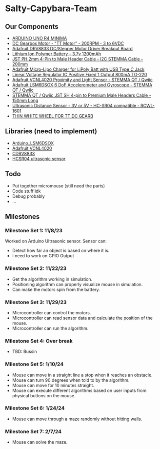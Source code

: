 # Salty-Capybara-Team  

## Our Components  

* [ARDUINO UNO R4 MINIMA](https://www.digikey.com/en/products/detail/arduino/ABX00080/20371542)
* [DC Gearbox Motor - "TT Motor" - 200RPM - 3 to 6VDC](https://www.digikey.com/en/products/detail/adafruit-industries-llc/3777/8687221)
* [Adafruit DRV8833 DC/Stepper Motor Driver Breakout Board](https://www.adafruit.com/product/3297)
* [Lithium Ion Polymer Battery - 3.7v 1200mAh](https://www.adafruit.com/product/258?gad_source=1&gclid=Cj0KCQjwy4KqBhD0ARIsAEbCt6jXzDKFZ9s2u1SWslHxj_pmHKfOvDnqfYjc1EqkqUuEZbM6-pj9eD4aAlzkEALw_wcB)
* [JST PH 2mm 4-Pin to Male Header Cable - I2C STEMMA Cable - 200mm](https://www.adafruit.com/product/3955)
* [Adafruit Micro-Lipo Charger for LiPoly Batt with USB Type C Jack](https://www.adafruit.com/product/4410)
* [Linear Voltage Regulator IC Positive Fixed 1 Output 800mA TO-220](https://www.digikey.com/en/products/detail/stmicroelectronics/LD1117V33/586012?utm_adgroup=&utm_source=google&utm_medium=cpc&utm_campaign=PMax%20Shopping_Product_Medium%20ROAS%20Categories&utm_term=&utm_content=&utm_id=go_cmp-20223376311_adg-_ad-__dev-c_ext-_prd-586012_sig-Cj0KCQjwy4KqBhD0ARIsAEbCt6ibgO35ZWxodiH8e7t-dVcD3Mk_iP7YyMoJ_GBVjmCk-Ivfm1AZD1EaAr--EALw_wcB&gad_source=1&gclid=Cj0KCQjwy4KqBhD0ARIsAEbCt6ibgO35ZWxodiH8e7t-dVcD3Mk_iP7YyMoJ_GBVjmCk-Ivfm1AZD1EaAr--EALw_wcB)
* [Adafruit VCNL4020 Proximity and Light Sensor - STEMMA QT / Qwiic](https://www.adafruit.com/product/5810)
* [Adafruit LSM6DSOX 6 DoF Accelerometer and Gyroscope - STEMMA QT / Qwiic](https://www.adafruit.com/product/4438)
* [STEMMA QT / Qwiic JST SH 4-pin to Premium Male Headers Cable - 150mm Long](https://www.adafruit.com/product/4209)
* [Ultrasonic Distance Sensor - 3V or 5V - HC-SR04 compatible - RCWL-1601](https://www.adafruit.com/product/4007)
* [THIN WHITE WHEEL FOR TT DC GEARB](https://www.digikey.com/short/85b98tj9)  

## Libraries (need to implement)

* [Arduino_LSM6DSOX](https://www.arduino.cc/reference/en/libraries/arduino_lsm6dsox/)
* [Adafruit VCNL4020](https://www.arduino.cc/reference/en/libraries/adafruit-vcnl4020-library/)
* [CDRV8833](https://www.arduino.cc/reference/en/libraries/cdrv8833/)
* [HCSR04 ultrasonic sensor](https://www.arduino.cc/reference/en/libraries/hcsr04-ultrasonic-sensor/)  

## Todo  

* Put together micromouse (still need the parts)
* Code stuff idk  
* Debug probably
* ...  

## Milestones  

### Milestone Set 1: 11/8/23  
Worked on Arduino Ultrasonic sensor. 
Sensor can:
- Detect how far an object is based on where it is.
- I need to work on GPIO Output  

### Milestone Set 2: 11/22/23  
* Get the algorithm working in simulation. 
* Positioning algorithm can properly visualize mouse in simulation.
* Can make the motors spin from the battery.  

### Milestone Set 3: 11/29/23  
* Microcontroller can control the motors. 
* Microcontroller can read sensor data and calculate the position of the mouse.
* Microcontroller can run the algorithm.  

### Milestone Set 4: Over break  
* TBD: Bussin  

### Milestone Set 5: 1/10/24  
* Mouse can move in a straight line a stop when it reaches an obstacle.
* Mouse can turn 90 degrees when told to by the algorithm.
* Mouse can move for 10 minutes straight. 
* Mouse can execute different algorithms based on user inputs from physical buttons on the mouse.  

### Milestone Set 6: 1/24/24  
* Mouse can move through a maze randomly without hitting walls.  

### Milestone Set 7: 2/7/24  
* Mouse can solve the maze.  
